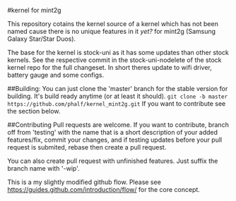 #kernel for mint2g

This repository cotains the kernel source of a kernel which has not been named cause there is no unique features in it *yet?* for mint2g (Samsung Galaxy Star/Star Duos).

The base for the kernel is stock-uni as it has some updates than other stock kernels. See the respective commit in the stock-uni-nodelete of the stock kernel repo for the full changeset. In short theres update to wifi driver, battery gauge and some configs.

##Building:
You can just clone the 'master' branch for the stable version for building. It's build ready anytime (or at least it should). 
`git clone -b master https://github.com/phalf/kernel_mint2g.git` If you want to contribute see the section below. 

##Contributing
Pull requests are welcome. If you want to contribute, branch off from 'testing' with the name that is a short description of your added features/fix, commit your changes, and if testing updates before your pull request is submited, rebase then create a pull request.

You can also create pull request with unfinished features. Just suffix the branch name with '-wip'.

This is a my slightly modified github flow. Please see https://guides.github.com/introduction/flow/ for the core concept.